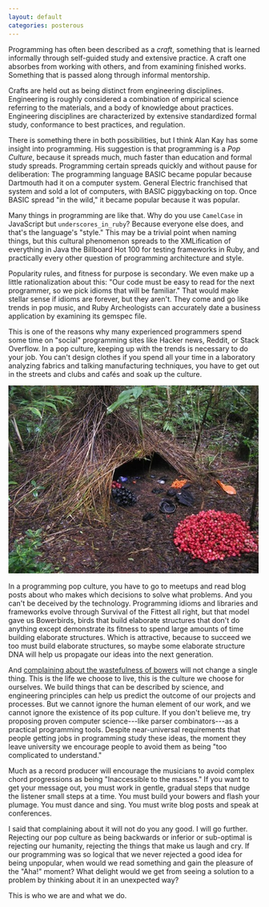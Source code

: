 ```yaml
---
layout: default
categories: posterous
---
```


Programming has often been described as a _craft_, something that is learned informally through self-guided study and extensive practice. A craft one absorbes from working with others, and from examining finished works. Something that is passed along through informal mentorship.

Crafts are held out as being distinct from engineering disciplines. Engineering is roughly considered a combination of empirical science referring to the materials, and a body of knowledge about practices. Engineering disciplines are characterized by extensive standardized formal study, conformance to best practices, and regulation.

There is something there in both possibilities, but I think Alan Kay has some insight into programming. His suggestion is that programming is a _Pop Culture_, because it spreads much, much faster than education and formal study spreads. Programming certain spreads quickly and without pause for deliberation: The programming language BASIC became popular because Dartmouth had it on a computer system. General Electric franchised that system and sold a lot of computers, with BASIC piggybacking on top. Once BASIC spread "in the wild," it became popular because it was popular.

Many things in programming are like that. Why do you use `CamelCase` in JavaScript but `underscores_in_ruby`? Because everyone else does, and that's the language's "style." This may be a trivial point when naming things, but this cultural phenomenon spreads to the XMLification of everything in Java the Billboard Hot 100 for testing frameworks in Ruby, and practically every other question of programming architecture and style.

Popularity rules, and fitness for purpose is secondary. We even make up a little rationalization about this: "Our code must be easy to read for the next programmer, so we pick idioms that will be familiar." That would make stellar sense if idioms are forever, but they aren't. They come and go like trends in pop music, and Ruby Archeologists can accurately date a business application by examining its gemspec file.

This is one of the reasons why many experienced programmers spend some time on "social" programming sites like Hacker news, Reddit, or Stack Overflow. In a pop culture, keeping up with the trends is necessary to do your job. You can't design clothes if you spend all your time in a laboratory analyzing fabrics and talking manufacturing techniques, you have to get out in the streets and clubs and cafés and soak up the culture.

![A bower](/assets/images/posterous/PastedGraphic-2_tiff_scaled_501.jpg)

In a programming pop culture, you have to go to meetups and read blog posts about who makes which decisions to solve what problems. And you can't be deceived by the technology. Programming idioms and libraries and frameworks evolve through Survival of the Fittest all right, but that model gave us Bowerbirds, birds that build elaborate structures that don't do anything except demonstrate its fitness to spend large amounts of time building elaborate structures. Which is attractive, because to succeed we too must build elaborate structures, so maybe some elaborate structure DNA will help us propagate our ideas into the next generation.

And [complaining about the wastefulness of bowers](http://harmful.cat-v.org/software/xml/s-exp_vs_XML) will not change a single thing. This is the life we choose to live, this is the culture we choose for ourselves. We build things that can be described by science, and engineering principles can help us predict the outcome of our projects and processes. But we cannot ignore the human element of our work, and we cannot ignore the existence of its pop culture. If you don't believe me, try proposing proven computer science---like parser combinators---as a practical programming tools. Despite near-universal requirements that people getting jobs in programming study these ideas, the moment they leave university we encourage people to avoid them as being "too complicated to understand." 

Much as a record producer will encourage the musicians to avoid complex chord progressions as being "Inaccessible to the masses." If you want to get your message out, you must work in gentle, gradual steps that nudge the listener small steps at a time. You must build your bowers and flash your plumage. You must dance and sing. You must write blog posts and speak at conferences.

I said that complaining about it will not do you any good. I will go further. Rejecting our pop culture as being backwards or inferior or sub-optimal is rejecting our humanity, rejecting the things that make us laugh and cry. If our programming was so logical that we never rejected a good idea for being unpopular, when would we read something and gain the pleasure of the "Aha!" moment? What delight would we get from seeing a solution to a problem by thinking about it in an unexpected way?

This is who we are and what we do.
